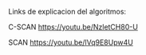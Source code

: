 Links de explicacion del algoritmos:

C-SCAN
https://youtu.be/NzletCH80-U

SCAN
https://youtu.be/lVq9E8Upw4U
